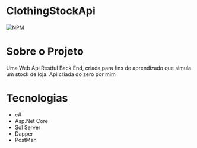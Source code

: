 # ClothingStockApi
[![NPM](https://img.shields.io/npm/l/react)](https://github.com/eujuliozs/ClothingStockApi/blob/master/LICENSE)

# Sobre o Projeto
  Uma Web Api Restful Back End, criada para fins de aprendizado que simula um stock de loja. Api criada do zero por mim
  
# Tecnologias
- c# 
- Asp.Net Core
- Sql Server
- Dapper
- PostMan
